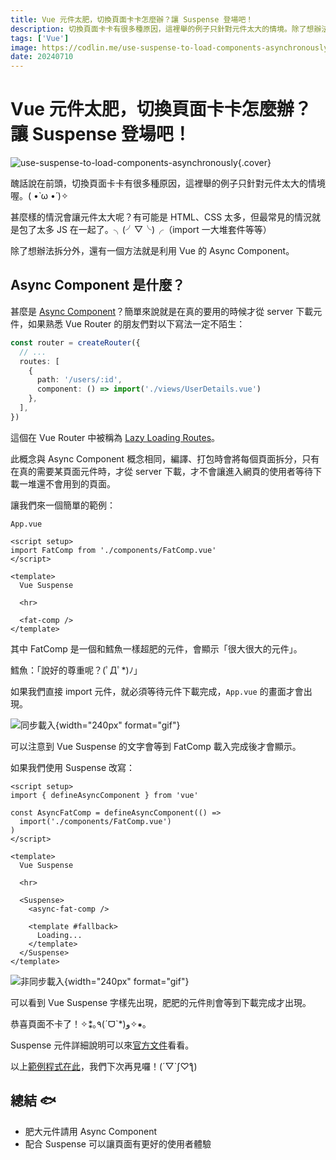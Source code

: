 ```yaml
---
title: Vue 元件太肥，切換頁面卡卡怎麼辦？讓 Suspense 登場吧！
description: 切換頁面卡卡有很多種原因，這裡舉的例子只針對元件太大的情境。除了想辦法拆分外，還有一個方法就是利用 Vue 的 Async Component。
tags: ['Vue']
image: https://codlin.me/use-suspense-to-load-components-asynchronously.webp
date: 20240710
---
```


# Vue 元件太肥，切換頁面卡卡怎麼辦？讓 Suspense 登場吧！

![use-suspense-to-load-components-asynchronously](/use-suspense-to-load-components-asynchronously.webp){.cover}

醜話說在前頭，切換頁面卡卡有很多種原因，這裡舉的例子只針對元件太大的情境喔。( •̀ ω •́ )✧

甚麼樣的情況會讓元件太大呢？有可能是 HTML、CSS 太多，但最常見的情況就是包了太多 JS 在一起了。╮(╯▽╰)╭（import 一大堆套件等等）

除了想辦法拆分外，還有一個方法就是利用 Vue 的 Async Component。

## Async Component 是什麼？

甚麼是 [Async Component](https://vuejs.org/guide/components/async)？簡單來說就是在真的要用的時候才從 server 下載元件，如果熟悉 Vue Router 的朋友們對以下寫法一定不陌生：

```ts
const router = createRouter({
  // ...
  routes: [
    {
      path: '/users/:id',
      component: () => import('./views/UserDetails.vue')
    },
  ],
})
```

這個在 Vue Router 中被稱為 [Lazy Loading Routes](https://router.vuejs.org/guide/advanced/lazy-loading.html)。

此概念與 Async Component 概念相同，編譯、打包時會將每個頁面拆分，只有在真的需要某頁面元件時，才從 server 下載，才不會讓進入網頁的使用者等待下載一堆還不會用到的頁面。

讓我們來一個簡單的範例：

`App.vue`

```vue
<script setup>
import FatComp from './components/FatComp.vue'
</script>

<template>
  Vue Suspense

  <hr>

  <fat-comp />
</template>
```

其中 FatComp 是一個和鱈魚一樣超肥的元件，會顯示「很大很大的元件」。

鱈魚：「說好的尊重呢？(ﾟДﾟ*)ﾉ」

如果我們直接 import 元件，就必須等待元件下載完成，`App.vue` 的畫面才會出現。

![同步載入](/use-suspense-to-load-components-asynchronously/sync.gif){width="240px" format="gif"}

可以注意到 Vue Suspense 的文字會等到 FatComp 載入完成後才會顯示。

如果我們使用 Suspense 改寫：

```vue
<script setup>
import { defineAsyncComponent } from 'vue'

const AsyncFatComp = defineAsyncComponent(() =>
  import('./components/FatComp.vue')
)
</script>

<template>
  Vue Suspense

  <hr>

  <Suspense>
    <async-fat-comp />

    <template #fallback>
      Loading...
    </template>
  </Suspense>
</template>
```

![非同步載入](/use-suspense-to-load-components-asynchronously/async.gif){width="240px" format="gif"}

可以看到 Vue Suspense 字樣先出現，肥肥的元件則會等到下載完成才出現。

恭喜頁面不卡了！✧⁑｡٩(ˊᗜˋ*)و✧⁕｡

Suspense 元件詳細說明可以來[官方文件](https://cn.vuejs.org/guide/built-ins/suspense)看看。

以上[範例程式在此](https://stackblitz.com/edit/vue-suspense-cmte55?file=src%2FApp.vue&terminal=dev)，我們下次再見囉！(´▽`ʃ♡ƪ)

## 總結 🐟

- 肥大元件請用 Async Component
- 配合 Suspense 可以讓頁面有更好的使用者體驗

